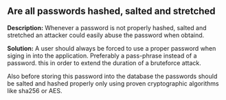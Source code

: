 
Are all passwords hashed, salted and stretched 
-------

**Description:**
Whenever a password is not properly hashed, salted and stretched an attacker could easily abuse the password when obtaind.


**Solution:**
A user should always be forced to use a proper password when siging in into the application. Preferably a pass-phrase instead of a password. this in order to extend the duration of a bruteforce attack.

Also before storing this password into the database the passwords should be salted and hashed properly only using proven cryptographic algorithms like sha256 or AES.

	